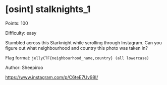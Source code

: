 # [osint] stalknights_1

Points: 100

Difficulty: easy

Stumbled across this Starknight while scrolling through Instagram. Can you figure out what neighbourhood and country this photo was taken in?

Flag format: `jellyCTF{neighbourhood_name,country} (all lowercase)`

Author: Sheepiroo

https://www.instagram.com/p/C6teE7Uv98I/ 

##

